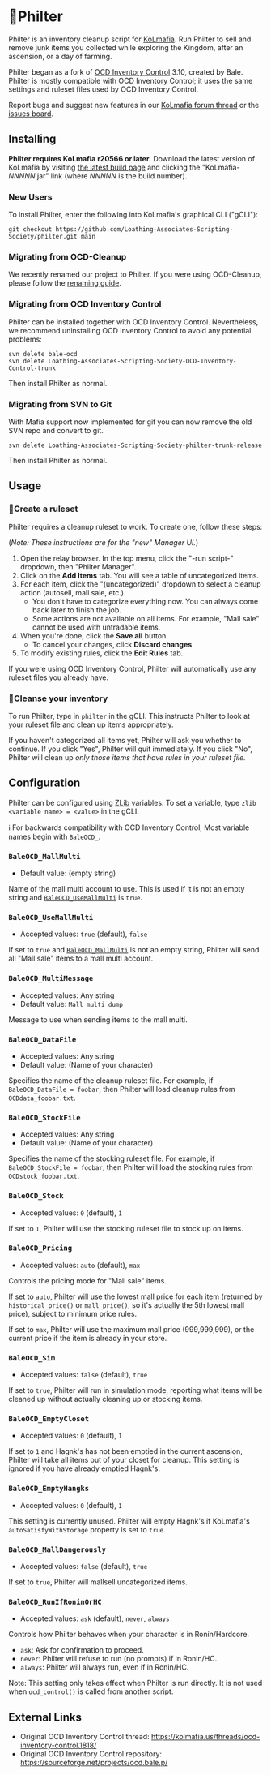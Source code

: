 # 🧹Philter

Philter is an inventory cleanup script for [KoLmafia](https://kolmafia.us/). Run Philter to sell and remove junk items you collected while exploring the Kingdom, after an ascension, or a day of farming.

Philter began as a fork of [OCD Inventory Control](https://kolmafia.us/threads/ocd-inventory-control.1818/) 3.10, created by Bale. Philter is mostly compatible with OCD Inventory Control; it uses the same settings and ruleset files used by OCD Inventory Control.

Report bugs and suggest new features in our [KoLmafia forum thread](https://kolmafia.us/threads/philter-the-inventory-cleanup-script.26027/) or the [issues board](https://github.com/Loathing-Associates-Scripting-Society/philter/issues).

## Installing

**Philter requires KoLmafia r20566 or later.** Download the latest version of KoLmafia by visiting [the latest build page](https://ci.kolmafia.us/job/Kolmafia/lastSuccessfulBuild/) and clicking the "KoLmafia-_NNNNN_.jar" link (where _NNNNN_ is the build number).

### New Users

To install Philter, enter the following into KoLmafia's graphical CLI ("gCLI"):

```
git checkout https://github.com/Loathing-Associates-Scripting-Society/philter.git main
```

### Migrating from OCD-Cleanup

We recently renamed our project to Philter. If you were using OCD-Cleanup, please follow the [renaming guide](https://github.com/Loathing-Associates-Scripting-Society/philter/blob/main/docs/renaming.md).

### Migrating from OCD Inventory Control

Philter can be installed together with OCD Inventory Control. Nevertheless, we recommend uninstalling OCD Inventory Control to avoid any potential problems:

```
svn delete bale-ocd
svn delete Loathing-Associates-Scripting-Society-OCD-Inventory-Control-trunk
```

Then install Philter as normal.

### Migrating from SVN to Git

With Mafia support now implemented for git you can now remove the old SVN repo and convert to git.

```
svn delete Loathing-Associates-Scripting-Society-philter-trunk-release
```

Then install Philter as normal.

## Usage

### 📝Create a ruleset

Philter requires a cleanup ruleset to work. To create one, follow these steps:

(_Note: These instructions are for the "new" Manager UI._)

1. Open the relay browser. In the top menu, click the "-run script-" dropdown, then "Philter Manager".
2. Click on the **Add Items** tab. You will see a table of uncategorized items.
3. For each item, click the "(uncategorized)" dropdown to select a cleanup action (autosell, mall sale, etc.).
   - You don't have to categorize everything now. You can always come back later to finish the job.
   - Some actions are not available on all items. For example, "Mall sale" cannot be used with untradable items.
4. When you're done, click the **Save all** button.
   - To cancel your changes, click **Discard changes**.
5. To modify existing rules, click the **Edit Rules** tab.

If you were using OCD Inventory Control, Philter will automatically use any ruleset files you already have.

### 🧹Cleanse your inventory

To run Philter, type in `philter` in the gCLI. This instructs Philter to look at your ruleset file and clean up items appropriately.

If you haven't categorized all items yet, Philter will ask you whether to continue. If you click "Yes", Philter will quit immediately. If you click "No", Philter will clean up _only those items that have rules in your ruleset file._

## Configuration

Philter can be configured using [ZLib] variables. To set a variable, type `zlib <variable name> = <value>` in the gCLI.

ℹ️ For backwards compatibility with OCD Inventory Control, Most variable names begin with `BaleOCD_`.

### `BaleOCD_MallMulti`

- Default value: (empty string)

Name of the mall multi account to use. This is used if it is not an empty string and [`BaleOCD_UseMallMulti`](#baleocd_usemallmulti) is `true`.

### `BaleOCD_UseMallMulti`

- Accepted values: `true` (default), `false`

If set to `true` and [`BaleOCD_MallMulti`](#baleocd_mallmulti) is not an empty string, Philter will send all "Mall sale" items to a mall multi account.

### `BaleOCD_MultiMessage`

- Accepted values: Any string
- Default value: `Mall multi dump`

Message to use when sending items to the mall multi.

### `BaleOCD_DataFile`

- Accepted values: Any string
- Default value: (Name of your character)

Specifies the name of the cleanup ruleset file.
For example, if `BaleOCD_DataFile = foobar`, then Philter will load cleanup rules from `OCDdata_foobar.txt`.

### `BaleOCD_StockFile`

- Accepted values: Any string
- Default value: (Name of your character)

Specifies the name of the stocking ruleset file.
For example, if `BaleOCD_StockFile = foobar`, then Philter will load the stocking rules from `OCDstock_foobar.txt`.

### `BaleOCD_Stock`

- Accepted values: `0` (default), `1`

If set to `1`, Philter will use the stocking ruleset file to stock up on items.

### `BaleOCD_Pricing`

- Accepted values: `auto` (default), `max`

Controls the pricing mode for "Mall sale" items.

If set to `auto`, Philter will use the lowest mall price for each item (returned by `historical_price()` or `mall_price()`, so it's actually the 5th lowest mall price), subject to minimum price rules.

If set to `max`, Philter will use the maximum mall price (999,999,999), or the current price if the item is already in your store.

### `BaleOCD_Sim`

- Accepted values: `false` (default), `true`

If set to `true`, Philter will run in simulation mode, reporting what items will be cleaned up without actually cleaning up or stocking items.

### `BaleOCD_EmptyCloset`

- Accepted values: `0` (default), `1`

If set to `1` and Hagnk's has not been emptied in the current ascension, Philter will take all items out of your closet for cleanup.
This setting is ignored if you have already emptied Hagnk's.

### `BaleOCD_EmptyHangks`

- Accepted values: `0` (default), `1`

This setting is currently unused. Philter will empty Hagnk's if KoLmafia's `autoSatisfyWithStorage` property is set to `true`.

### `BaleOCD_MallDangerously`

- Accepted values: `false` (default), `true`

If set to `true`, Philter will mallsell uncategorized items.

### `BaleOCD_RunIfRoninOrHC`

- Accepted values: `ask` (default), `never`, `always`

Controls how Philter behaves when your character is in Ronin/Hardcore.

- `ask`: Ask for confirmation to proceed.
- `never`: Philter will refuse to run (no prompts) if in Ronin/HC.
- `always`: Philter will always run, even if in Ronin/HC.

Note: This setting only takes effect when Philter is run directly.
It is not used when `ocd_control()` is called from another script.

## External Links

- Original OCD Inventory Control thread: https://kolmafia.us/threads/ocd-inventory-control.1818/
- Original OCD Inventory Control repository: https://sourceforge.net/projects/ocd.bale.p/

[zlib]: https://kolmafia.us/threads/zlib-zarqons-useful-function-library.2072
